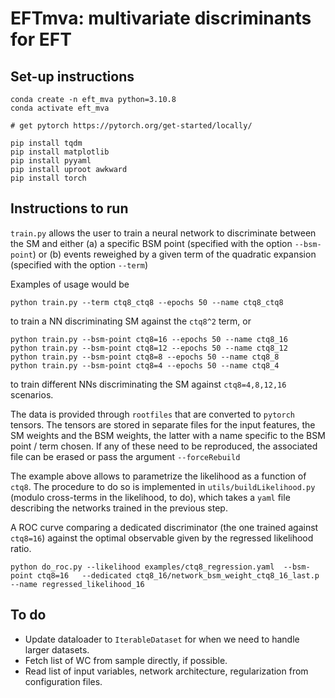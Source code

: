 # EFTmva: multivariate discriminants for EFT

## Set-up instructions

```
conda create -n eft_mva python=3.10.8
conda activate eft_mva

# get pytorch https://pytorch.org/get-started/locally/

pip install tqdm
pip install matplotlib
pip install pyyaml
pip install uproot awkward
pip install torch

```

## Instructions to run

`train.py` allows the user to train a neural network to discriminate between the SM and either (a) a specific BSM point (specified with the option `--bsm-point`) or (b) events reweighed by a given term of the quadratic expansion (specified with the option `--term`)

Examples of usage would be 

```
python train.py --term ctq8_ctq8 --epochs 50 --name ctq8_ctq8
```

to train a NN discriminating SM against the `ctq8^2` term, or 

```
python train.py --bsm-point ctq8=16 --epochs 50 --name ctq8_16
python train.py --bsm-point ctq8=12 --epochs 50 --name ctq8_12
python train.py --bsm-point ctq8=8 --epochs 50 --name ctq8_8
python train.py --bsm-point ctq8=4 --epochs 50 --name ctq8_4
```

to train different NNs discriminating the SM against `ctq8=4,8,12,16` scenarios.

The data is provided through `rootfiles` that are converted to `pytorch` tensors. The tensors are stored in separate files for the input features, the SM weights and the BSM weights, the latter with a name specific to the BSM point / term chosen. If any of these need to be reproduced, the associated file can be erased or pass the argument `--forceRebuild`


The example above allows to parametrize the likelihood as a function of `ctq8`. The procedure to do so is implemented in `utils/buildLikelihood.py` (modulo cross-terms in the likelihood, to do), which takes a `yaml` file describing the networks trained in the previous step.

A ROC curve comparing a dedicated discriminator (the one trained against `ctq8=16`) against the optimal observable given by the regressed likelihood ratio. 

```
python do_roc.py --likelihood examples/ctq8_regression.yaml  --bsm-point ctq8=16   --dedicated ctq8_16/network_bsm_weight_ctq8_16_last.p --name regressed_likelihood_16
```

## To do

* Update dataloader to `IterableDataset` for when we need to handle larger datasets.
* Fetch list of WC from sample directly, if possible.
* Read list of input variables, network architecture, regularization from configuration files.
